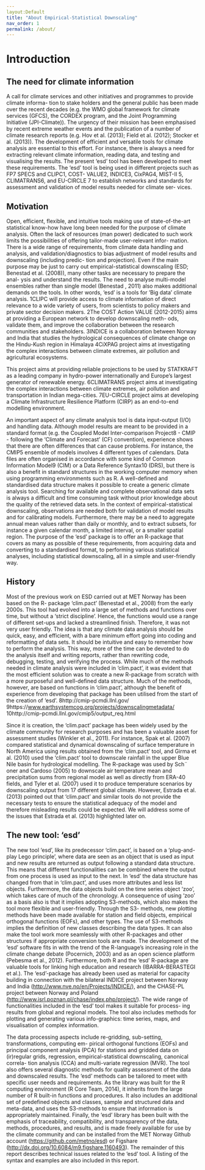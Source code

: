 ```yaml
---
layout:Default
title: "About Empirical-Statistical Downscaling"
nav_order: 1 
permalink: /about/
---
```


# Introduction

## The need for climate information
A call for climate services and other initiatives and programmes to provide climate informa-
tion to stake holders and the general public has been made over the recent decades (e.g. the
WMO global framework for climate services (GFCS), the CORDEX program, and the Joint
Programming Initiative (JPI-Climate)). The urgency of their mission has been emphasised by
recent extreme weather events and the publication of a number of climate research reports (e.g.
Hov et al. (2013); Field et al. (2012); Stocker et al. (2013)).
The development of efficient and versatile tools for climate analysis are essential to this effort.
For instance, there is always a need for extracting relevant climate information, reading data,
and testing and visualising the results. The present ‘esd’ tool has been developed to meet these
requirements.
The ‘esd’ tool is being used in different projects such as FP7 SPECS and CLIPC1, COST-
VALUE2, INDICE3, CixPAG4, MIST-II 5, CLIMATRANS6, and EU-CIRCLE 7 to establish
networks and standards for assessment and validation of model results needed for climate ser-
vices.

## Motivation
Open, efficient, flexible, and intuitive tools making use of state-of-the-art statistical know-how
have long been needed for the purpose of climate analysis. Often the lack of resources (man
power) dedicated to such work limits the possibilities of offering tailor-made user-relevant infor-
mation. There is a wide range of requirements, from climate data handling and analysis, and
validation/diagnostics to bias adjustment of model results and downscaling (including predic-
tion and projection). Even if the main purpose may be just to carry out empirical-statistical
downscaling (ESD; Benestad et al. (2008)), many other tasks are necessary to prepare the anal-
ysis and understand the results. The need to analyse multi-model ensembles rather than single
model (Benestad , 2011) also makes additional demands on the tools. In other words, ‘esd’ is
a tools for ’Big data’ climate analysis.
1CLIPC will provide access to climate information of direct relevance to a wide variety of users, from scientists
to policy makers and private sector decision makers.
2The COST Action VALUE (2012-2015) aims at providing a European network to develop downscaling meth-
ods, validate them, and improve the collaboration between the research communities and stakeholders.
3INDICE is a collaboration between Norway and India that studies the hydrological consequences of climate
change on the Hindu-Kush region in Himalaya
4CiXPAG project aims at investigating the complex interactions between climate extremes, air pollution and
agricultural ecosystems.

This project aims at providing reliable projections to be used by STATKRAFT as a leading company in
hydro-power internationally and Europe’s largest generator of renewable energy.
6CLIMATRANS project aims at investigating the complex interactions between climate extremes, air pollution
and transportation in Indian mega-cities.
7EU-CIRCLE project aims at developing a Climate Infrastructure Resilience Platform (CIRP) as an end-to-end
modelling environment.

An important aspect of any climate analysis tool is data input-output (I/O) and handling data.
Although model results are meant to be provided in a standard format (e.g. the Coupled Model
Inter-comparison Project8 - CMIP - following the ‘Climate and Forecast’ (CF) convention),
experience shows that there are often differences that can cause problems. For instance, the
CMIP5 ensemble of models involves 4 different types of calendars.
Data files are often organised in accordance with some kind of Common Information Model9
(CIM) or a Data Reference Syntax10 (DRS), but there is also a benefit in standard structures in
the working computer memory when using programming environments such as R. A well-defined
and standardised data structure makes it possible to create a generic climate analysis tool.
Searching for available and complete observational data sets is always a difficult and time
consuming task without prior knowledge about the quality of the retrieved data sets. In the
context of empirical-statistical downscaling, observations are needed both for validation of model
results and for calibrating models. Furthermore, there may be a need to aggregate annual mean
values rather than daily or monthly, and to extract subsets, for instance a given calendar month,
a limited interval, or a smaller spatial region.
The purpose of the ‘esd’ package is to offer an R-package that covers as many as possible of
these requirements, from acquiring data and converting to a standardised format, to performing
various statistical analyses, including statistical downscaling, all in a simple and user-friendly
way.

## History
Most of the previous work on ESD carried out at MET Norway has been based on the R-
package ‘clim.pact’ (Benestad et al., 2008) from the early 2000s. This tool had evolved into
a large set of methods and functions over time, but without a ‘strict discipline’. Hence, the
functions would use a range of different set-ups and lacked a streamlined finish. Therefore, it
was not very user friendly. The idea is that any climate data analysis should be quick, easy, and
efficient, with a bare minimum effort going into coding and reformatting of data sets. It should
be intuitive and easy to remember how to perform the analysis. This way, more of the time can
be devoted to do the analysis itself and writing reports, rather than rewriting code, debugging,
testing, and verifying the process. While much of the methods needed in climate analysis were
included in ‘clim.pact’, it was evident that the most efficient solution was to create a new
R-package from scratch with a more purposeful and well-defined data structure. Much of the
methods, however, are based on functions in ‘clim.pact’, although the benefit of experience
from developing that package has been utilised from the start of the creation of ‘esd’.
8http://cmip-pcmdi.llnl.gov/
9https://www.earthsystemcog.org/projects/downscalingmetadata/
10http://cmip-pcmdi.llnl.gov/cmip5/output_req.html

Since it is creation, the ‘clim.pact’ package has been widely used by the climate community
for research purposes and has been a valuable asset for assessment studies (Winkler et al.,
2011). For instance, Spak et al. (2007) compared statistical and dynamical downscaling of
surface temperature in North America using results obtained from the ‘clim.pact’ tool, and
Girma et al. (2010) used the ‘clim.pact’ tool to downscale rainfall in the upper Blue Nile
basin for hydrological modelling.
The R-package was used by Sch¨
oner and Cardoso (2005) to downscale air temperature mean
and precipitation sums from regional model as well as directly from ERA-40 fields, and Tyler
et al. (2007) used it to produce temperature scenarios by downscaling output from 17 different
global climate. However, Estrada et al. (2013) pointed out that ‘clim.pact’ and similar tools
do not provide the necessary tests to ensure the statistical adequacy of the model and therefore
misleading results could be expected. We will address some of the issues that Estrada et al. (2013)
highlighted later on.

## The new tool: ‘esd’
The new tool ‘esd’, like its predecessor ‘clim.pact’, is based on a ‘plug-and-play Lego
principle’, where data are seen as an object that is used as input and new results are returned
as output following a standard data structure. This means that different functionalities can
be combined where the output from one process is used as input to the next. In ‘esd’ the
data structure has changed from that in ‘clim.pact’, and uses more attributes and less list
objects. Furthermore, the data objects build on the time series object ‘zoo’, which takes care
of much of the chronology. A consequence of using ‘zoo’ as a basis also is that it implies
adopting S3-methods, which also makes the tool more flexible and user-friendly. Through the S3-
methods, new plotting methods have been made available for station and field objects, empirical
orthogonal functions (EOFs), and other types. The use of S3-methods implies the definition of
new classes describing the data types. It can also make the tool work more seamlessly with
other R-packages and other structures if appropriate conversion tools are made.
The development of the ‘esd’ software fits in with the trend of the R-language’s increasing
role in the climate change debate (Pocernich, 2003) and as an open science platform (Pebesma
et al., 2012). Furthermore, both R and the ‘esd’ R-package are valuable tools for linking
high education and research (IBARRA-BERASTEGI et al.). The ‘esd’-package has already
been used as material for capacity building in connection with the bilateral INDICE project
between Norway and India (http://www.nve.no/en/Projects/INDICE/), and the CHASE-PL
project between Norway and Poland
(http://www.isrl.poznan.pl/chase/index.php/project/).
The wide range of functionalities included in the ‘esd’ tool makes it suitable for process-
ing results from global and regional models. The tool also includes methods for plotting and
generating various info-graphics: time series, maps, and visualisation of complex information.

The data processing aspects include re-gridding, sub-setting, transformations, computing em-
pirical orthogonal functions (EOFs) and principal component analysis (PCA) for stations and
gridded data on (ir)regular grids, regression, empirical-statistical downscaling, canonical correla-
tion analysis (CCA) and multi-variate regression (MVR). The tool also offers several diagnostic
methods for quality assessment of the data and downscaled results. The ‘esd’ methods can be
tailored to meet with specific user needs and requirements.
As the library was built for the R computing environment (R Core Team, 2014), it inherits
from the large number of R built-in functions and procedures. It also includes an additional
set of predefined objects and classes, sample and structured data and meta-data, and uses the
S3-methods to ensure that information is appropriately maintained. Finally, the ‘esd’ library
has been built with the emphasis of traceability, compatibility, and transparency of the data,
methods, procedures, and results, and is made freely available for use by the climate community
and can be installed from the MET Norway Github account (https://github.com/metno/esd)
or Figshare (http://dx.doi.org/10.6084/m9.figshare.1160493).
The remainder of this report describes technical issues related to the ‘esd’ tool. A listing of
the syntax and examples are also included in this report.
